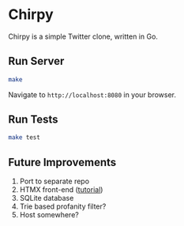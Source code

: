# Chirpy

Chirpy is a simple Twitter clone, written in Go.

## Run Server

```sh
make
```

Navigate to `http://localhost:8080` in your browser.

## Run Tests

```sh
make test
```

## Future Improvements

1. Port to separate repo
2. HTMX front-end ([tutorial](https://www.youtube.com/watch?v=x7v6SNIgJpE))
3. SQLite database
4. Trie based profanity filter?
5. Host somewhere?

